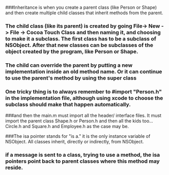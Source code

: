 ###Inheritance is when you create a parent class (like Person or Shape) and then create multiple child classes that inherit methods from the parent.

### The child class (like its parent) is created by going File-> New -> File -> Cocoa Touch Class and then naming it, and choosing to make it a subclass. The first class has to be a subclass of NSObject. After that new classes can be subclasses of the object created by the program, like Person or Shape.

### The child can override the parent by putting a new implementation inside an old method name. Or it can continue to use the parent's method by using the super class

### One tricky thing is to always remember to #import "Person.h" in the implementation file, although using xcode to choose the subclass should make that happen automatically.

###and then the main.m must import all the header/ interface files. It must import the parent class Shape.h or Person.h and then all the kids too... Circle.h and Square.h and Employee.h as the case may be.

###The isa pointer stands for "is a." it is the only instance variable of NSObject. All classes inherit, directly or indirectly, from NSObject. 

### if a message is sent to a class, trying to use a method, the isa pointers point back to parent classes where this method may reside.

###
